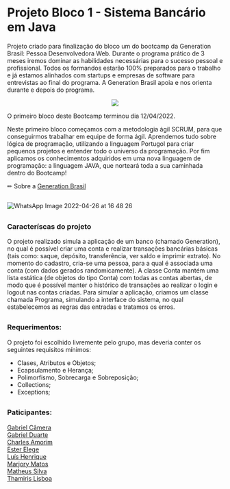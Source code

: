 # Projeto Bloco 1 - Sistema Bancário em Java

Projeto criado para finalização do bloco um do bootcamp da Generation Brasil: Pessoa Desenvolvedora Web.
Durante o programa prático de 3 meses iremos dominar as habilidades necessárias para o sucesso pessoal e profissional. Todos os formandos estarão 100% preparados para o trabalho e já estamos alinhados com startups e empresas de software para entrevistas ao final do programa. A Generation Brasil apoia e nos orienta durante e depois do programa.


<div align="center"> 
 <img src="https://user-images.githubusercontent.com/86428389/165376964-ab642240-1f40-4c87-9d45-6c6d2eee1a5b.png">
</div> 

O primeiro bloco deste Bootcamp terminou dia 12/04/2022.

Neste primeiro bloco começamos com a metodologia ágil SCRUM, para que conseguirmos trabalhar em equipe de forma ágil. Aprendemos tudo sobre lógica de programação, utilizando a linguagem Portugol para criar pequenos projetos e entender todo o universo da programação. Por fim aplicamos os conhecimentos adquiridos em uma nova linguagem de programação: a linguagem JAVA, que norteará toda a sua caminhada dentro do Bootcamp!

✏ Sobre a [Generation Brasil](https://brazil.generation.org/)
##
![WhatsApp Image 2022-04-26 at 16 48 26](https://user-images.githubusercontent.com/86428389/165380711-f2f27133-5cf4-45da-8c45-a883a39a58a1.jpeg)

##
### Caracteríscas do projeto
O projeto realizado simula a aplicação de um banco (chamado Generation), no qual é possível criar uma conta e realizar transações bancárias básicas (tais como: saque, depósito, transferência, ver saldo e imprimir extrato). No momento do cadastro, cria-se uma pessoa, para a qual é associada uma conta (com dados gerados randomicamente). A classe Conta mantém uma lista estática (de objetos do tipo Conta) com todas as contas abertas, de modo que é possível manter o histórico de transações ao realizar o login e logout nas contas criadas. Para simular a aplicação, criamos um classe chamada Programa, simulando a interface do sistema, no qual estabelecemos as regras das entradas e tratamos os erros.

##
### Requerimentos: 
O projeto foi escolhido livremente pelo grupo, mas deveria conter os seguintes requisitos mínimos:

- Clases, Atributos e Objetos;
- Ecapsulamento e Herança;
- Polimorfismo, Sobrecarga e Sobreposição;
- Collections;
- Exceptions;

##
### Paticipantes:

[Gabriel Câmera](https://github.com/Gabacles) <br/>
[Gabriel Duarte](https://github.com/GDuart4002) <br/>
[Charles Amorim](https://github.com/CharlesAmorimDev) <br/>
[Ester Elege](https://github.com/esterferreirac) <br/>
[Luís Henrique](https://github.com/Luisseles) <br/>
[Marjory Matos](https://github.com/MarjoryMatos) <br/>
[Matheus Silva](https://github.com/mthsps) <br/>
[Thamiris Lisboa](https://github.com/ThamirisLisboa)


